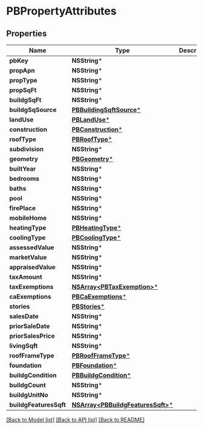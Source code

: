 # PBPropertyAttributes

## Properties
Name | Type | Description | Notes
------------ | ------------- | ------------- | -------------
**pbKey** | **NSString*** |  | [optional] 
**propApn** | **NSString*** |  | [optional] 
**propType** | **NSString*** |  | [optional] 
**propSqFt** | **NSString*** |  | [optional] 
**buildgSqFt** | **NSString*** |  | [optional] 
**buildgSqSource** | [**PBBuildingSqftSource***](PBBuildingSqftSource.md) |  | [optional] 
**landUse** | [**PBLandUse***](PBLandUse.md) |  | [optional] 
**construction** | [**PBConstruction***](PBConstruction.md) |  | [optional] 
**roofType** | [**PBRoofType***](PBRoofType.md) |  | [optional] 
**subdivision** | **NSString*** |  | [optional] 
**geometry** | [**PBGeometry***](PBGeometry.md) |  | [optional] 
**builtYear** | **NSString*** |  | [optional] 
**bedrooms** | **NSString*** |  | [optional] 
**baths** | **NSString*** |  | [optional] 
**pool** | **NSString*** |  | [optional] 
**firePlace** | **NSString*** |  | [optional] 
**mobileHome** | **NSString*** |  | [optional] 
**heatingType** | [**PBHeatingType***](PBHeatingType.md) |  | [optional] 
**coolingType** | [**PBCoolingType***](PBCoolingType.md) |  | [optional] 
**assessedValue** | **NSString*** |  | [optional] 
**marketValue** | **NSString*** |  | [optional] 
**appraisedValue** | **NSString*** |  | [optional] 
**taxAmount** | **NSString*** |  | [optional] 
**taxExemptions** | [**NSArray&lt;PBTaxExemption&gt;***](PBTaxExemption.md) |  | [optional] 
**caExemptions** | [**PBCaExemptions***](PBCaExemptions.md) |  | [optional] 
**stories** | [**PBStories***](PBStories.md) |  | [optional] 
**salesDate** | **NSString*** |  | [optional] 
**priorSaleDate** | **NSString*** |  | [optional] 
**priorSalesPrice** | **NSString*** |  | [optional] 
**livingSqft** | **NSString*** |  | [optional] 
**roofFrameType** | [**PBRoofFrameType***](PBRoofFrameType.md) |  | [optional] 
**foundation** | [**PBFoundation***](PBFoundation.md) |  | [optional] 
**buildgCondition** | [**PBBuildgCondition***](PBBuildgCondition.md) |  | [optional] 
**buildgCount** | **NSString*** |  | [optional] 
**buildgUnitNo** | **NSString*** |  | [optional] 
**buildgFeaturesSqft** | [**NSArray&lt;PBBuildgFeaturesSqft&gt;***](PBBuildgFeaturesSqft.md) |  | [optional] 

[[Back to Model list]](../README.md#documentation-for-models) [[Back to API list]](../README.md#documentation-for-api-endpoints) [[Back to README]](../README.md)


